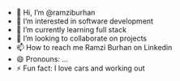 - 👋 Hi, I’m @ramziburhan
- 👀 I’m interested in software development
- 🌱 I’m currently learning full stack
- 💞️ I’m looking to collaborate on projects
- 📫 How to reach me Ramzi Burhan on Linkedin
- 😄 Pronouns: ...
- ⚡ Fun fact: I love cars and working out

<!---
ramziburhan/ramziburhan is a ✨ special ✨ repository because its `README.md` (this file) appears on your GitHub profile.
You can click the Preview link to take a look at your changes.
--->
